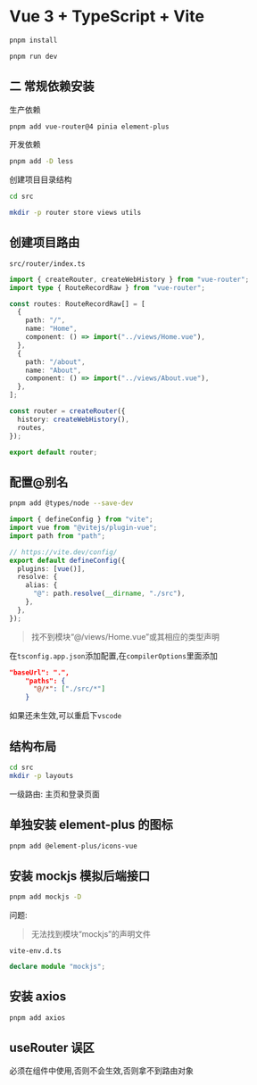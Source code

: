 # Vue 3 + TypeScript + Vite

```bash
pnpm install

pnpm run dev
```

## 二 常规依赖安装

生产依赖

```bash
pnpm add vue-router@4 pinia element-plus
```

开发依赖

```bash
pnpm add -D less
```

创建项目目录结构

```bash
cd src

mkdir -p router store views utils
```

## 创建项目路由

`src/router/index.ts`

```typescript
import { createRouter, createWebHistory } from "vue-router";
import type { RouteRecordRaw } from "vue-router";

const routes: RouteRecordRaw[] = [
  {
    path: "/",
    name: "Home",
    component: () => import("../views/Home.vue"),
  },
  {
    path: "/about",
    name: "About",
    component: () => import("../views/About.vue"),
  },
];

const router = createRouter({
  history: createWebHistory(),
  routes,
});

export default router;
```

## 配置@别名

```bash
pnpm add @types/node --save-dev
```

```ts
import { defineConfig } from "vite";
import vue from "@vitejs/plugin-vue";
import path from "path";

// https://vite.dev/config/
export default defineConfig({
  plugins: [vue()],
  resolve: {
    alias: {
      "@": path.resolve(__dirname, "./src"),
    },
  },
});
```

> 找不到模块“@/views/Home.vue”或其相应的类型声明

在`tsconfig.app.json`添加配置,在`compilerOptions`里面添加

```json
"baseUrl": ".",
    "paths": {
      "@/*": ["./src/*"]
    }
```

如果还未生效,可以重启下`vscode`

## 结构布局

```bash
cd src
mkdir -p layouts
```

一级路由: 主页和登录页面

## 单独安装 element-plus 的图标

```bash
pnpm add @element-plus/icons-vue
```

## 安装 mockjs 模拟后端接口

```bash
pnpm add mockjs -D
```

问题:

> 无法找到模块“mockjs”的声明文件

`vite-env.d.ts`

```ts
declare module "mockjs";
```

## 安装 axios

```bash
pnpm add axios
```

## useRouter 误区

必须在组件中使用,否则不会生效,否则拿不到路由对象
